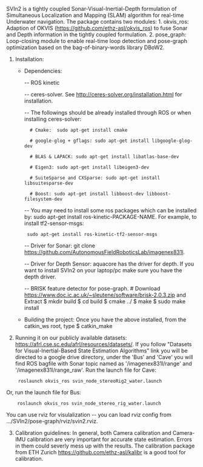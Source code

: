 SVIn2 is a tightly coupled Sonar-Visual-Inertial-Depth formulation of Simultaneous Localization and Mapping (SLAM) algorithm for real-time Underwater navigation. The package contains two modules:
	1. okvis_ros: Adaption of OKVIS (https://github.com/ethz-asl/okvis_ros) to fuse Sonar and Depth information in the tightly coupled formulation.
	2. pose_graph:  Loop-closing module to enable real-time loop detection and pose-graph optimization based on the bag-of-binary-words library DBoW2.

1. Installation:

    -  Dependencies:

        -- ROS kinetic
        
        -- ceres-solver. See http://ceres-solver.org/installation.html for installation.
        
        -- The followings should be already installed through ROS or when installing ceres-solver:
        
             # Cmake:  sudo apt-get install cmake
             
             # google-glog + gflags: sudo apt-get install libgoogle-glog-dev
             
             # BLAS & LAPACK: sudo apt-get install libatlas-base-dev
             
             # Eigen3: sudo apt-get install libeigen3-dev
             
             # SuiteSparse and CXSparse: sudo apt-get install  libsuitesparse-dev 
             
             # Boost: sudo apt-get install libboost-dev libboost-filesystem-dev

        -- You may need to install some ros packages which can be installed by: sudo apt-get install ros-kinetic-PACKAGE-NAME. For example, to install tf2-sensor-msgs: 
        
            sudo apt-get install ros-kinetic-tf2-sensor-msgs
        
        
        -- Driver for Sonar: git clone https://github.com/AutonomousFieldRoboticsLab/imagenex831l.
        
        -- Driver for Depth Sensor: aquacore has the driver for depth. If you want to install SVIn2 on your laptop/pc make sure you have the depth driver. 
        
        -- BRISK feature detector for pose-graph.
             # Download https://www.doc.ic.ac.uk/~sleutene/software/brisk-2.0.3.zip and Extract
            $ mkdir build
            $ cd build 
            $ cmake ../
            $ make 
            $ sudo make install  
            
            
    -  Building the project:
        Once you have the above installed, from the catkin_ws root, type
        $ catkin_make
        




2. Running it on our publicly available datasets: https://afrl.cse.sc.edu/afrl/resources/datasets/. If you follow "Datasets for Visual-Inertial-Based State Estimation Algorithms" link you will be directed to a google drive directory,  under the 'Bus' and 'Cave' you will find ROS bagfile with Sonar topic named as '/imagenex831l/range' and  '/imagenex831l/range_raw'. Run the launch file for Cave: 

        roslaunch okvis_ros svin_node_stereoRig2_water.launch
        
Or, run the launch file for Bus: 

        roslaunch okvis_ros svin_node_stereo_rig_water.launch

You can use rviz for visulalization -- you can load rviz config from .../SVIn2/pose-graph/rviz/svin2.rviz.       



3. Calibration guidelines:
    In general, both Camera calibration and Camera-IMU calibration are very important for accurate state estimation. Errors in them could severly mess up with the results. The calibration package from ETH Zurich https://github.com/ethz-asl/kalibr is a good tool for calibration.